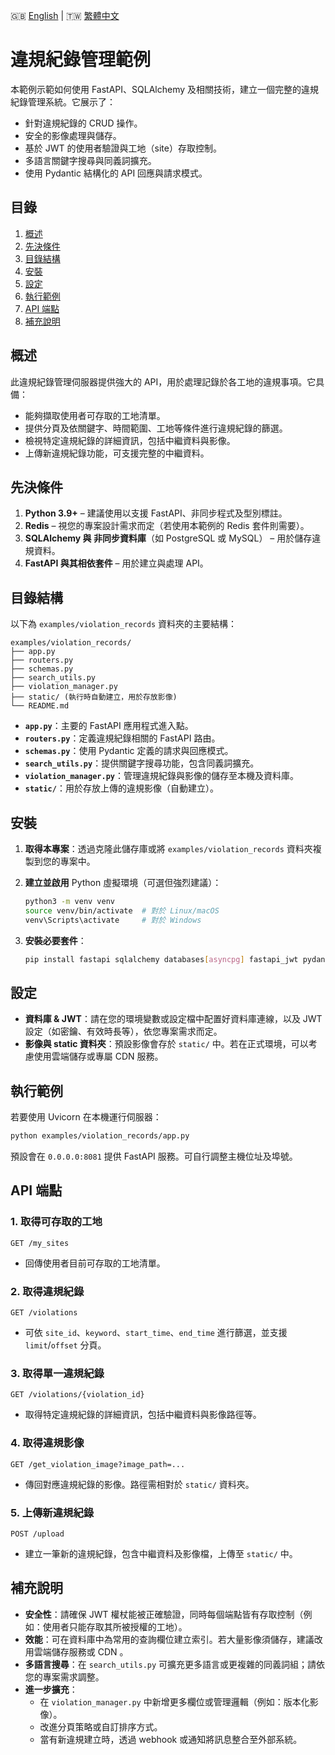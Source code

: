 
🇬🇧 [English](./README.md) | 🇹🇼 [繁體中文](./README-zh-tw.md)

# 違規紀錄管理範例

本範例示範如何使用 FastAPI、SQLAlchemy 及相關技術，建立一個完整的違規紀錄管理系統。它展示了：

- 針對違規紀錄的 CRUD 操作。
- 安全的影像處理與儲存。
- 基於 JWT 的使用者驗證與工地（site）存取控制。
- 多語言關鍵字搜尋與同義詞擴充。
- 使用 Pydantic 結構化的 API 回應與請求模式。

## 目錄

1. [概述](#概述)
2. [先決條件](#先決條件)
3. [目錄結構](#目錄結構)
4. [安裝](#安裝)
5. [設定](#設定)
6. [執行範例](#執行範例)
7. [API 端點](#api-端點)
8. [補充說明](#補充說明)

## 概述

此違規紀錄管理伺服器提供強大的 API，用於處理記錄於各工地的違規事項。它具備：

- 能夠擷取使用者可存取的工地清單。
- 提供分頁及依關鍵字、時間範圍、工地等條件進行違規紀錄的篩選。
- 檢視特定違規紀錄的詳細資訊，包括中繼資料與影像。
- 上傳新違規紀錄功能，可支援完整的中繼資料。

## 先決條件

1. **Python 3.9+** – 建議使用以支援 FastAPI、非同步程式及型別標註。
2. **Redis** – 視您的專案設計需求而定（若使用本範例的 Redis 套件則需要）。
3. **SQLAlchemy 與 非同步資料庫**（如 PostgreSQL 或 MySQL） – 用於儲存違規資料。
4. **FastAPI 與其相依套件** – 用於建立與處理 API。

## 目錄結構

以下為 `examples/violation_records` 資料夾的主要結構：

```
examples/violation_records/
├── app.py
├── routers.py
├── schemas.py
├── search_utils.py
├── violation_manager.py
├── static/ (執行時自動建立，用於存放影像)
└── README.md
```

- **`app.py`**：主要的 FastAPI 應用程式進入點。
- **`routers.py`**：定義違規紀錄相關的 FastAPI 路由。
- **`schemas.py`**：使用 Pydantic 定義的請求與回應模式。
- **`search_utils.py`**：提供關鍵字搜尋功能，包含同義詞擴充。
- **`violation_manager.py`**：管理違規紀錄與影像的儲存至本機及資料庫。
- **`static/`**：用於存放上傳的違規影像（自動建立）。

## 安裝

1. **取得本專案**：透過克隆此儲存庫或將 `examples/violation_records` 資料夾複製到您的專案中。
2. **建立並啟用** Python 虛擬環境（可選但強烈建議）：

   ```bash
   python3 -m venv venv
   source venv/bin/activate  # 對於 Linux/macOS
   venv\Scripts\activate     # 對於 Windows
   ```

3. **安裝必要套件**：

   ```bash
   pip install fastapi sqlalchemy databases[asyncpg] fastapi_jwt pydantic aiofiles uvicorn
   ```

## 設定

- **資料庫 & JWT**：請在您的環境變數或設定檔中配置好資料庫連線，以及 JWT 設定（如密鑰、有效時長等），依您專案需求而定。
- **影像與 static 資料夾**：預設影像會存於 `static/` 中。若在正式環境，可以考慮使用雲端儲存或專屬 CDN 服務。

## 執行範例

若要使用 Uvicorn 在本機運行伺服器：

```bash
python examples/violation_records/app.py
```

預設會在 `0.0.0.0:8081` 提供 FastAPI 服務。可自行調整主機位址及埠號。

## API 端點

### 1. 取得可存取的工地

```
GET /my_sites
```
- 回傳使用者目前可存取的工地清單。

### 2. 取得違規紀錄

```
GET /violations
```
- 可依 `site_id`、`keyword`、`start_time`、`end_time` 進行篩選，並支援 `limit`/`offset` 分頁。

### 3. 取得單一違規紀錄

```
GET /violations/{violation_id}
```
- 取得特定違規紀錄的詳細資訊，包括中繼資料與影像路徑等。

### 4. 取得違規影像

```
GET /get_violation_image?image_path=...
```
- 傳回對應違規紀錄的影像。路徑需相對於 `static/` 資料夾。

### 5. 上傳新違規紀錄

```
POST /upload
```
- 建立一筆新的違規紀錄，包含中繼資料及影像檔，上傳至 `static/` 中。

## 補充說明

- **安全性**：請確保 JWT 權杖能被正確驗證，同時每個端點皆有存取控制（例如：使用者只能存取其所被授權的工地）。
- **效能**：可在資料庫中為常用的查詢欄位建立索引。若大量影像須儲存，建議改用雲端儲存服務或 CDN 。
- **多語言搜尋**：在 `search_utils.py` 可擴充更多語言或更複雜的同義詞組；請依您的專案需求調整。
- **進一步擴充**：
  - 在 `violation_manager.py` 中新增更多欄位或管理邏輯（例如：版本化影像）。
  - 改進分頁策略或自訂排序方式。
  - 當有新違規建立時，透過 webhook 或通知將訊息整合至外部系統。
